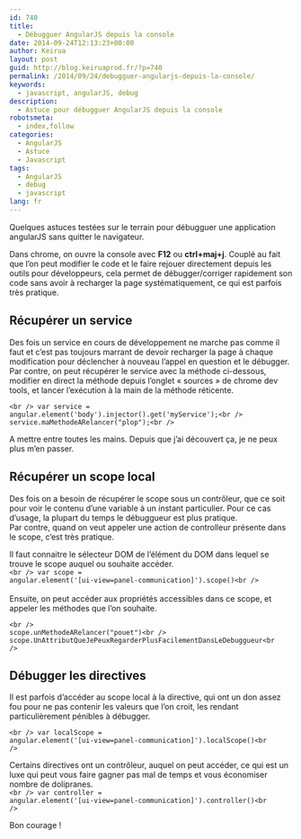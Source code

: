 ```yaml
---
id: 740
title:
  - Débugguer AngularJS depuis la console
date: 2014-09-24T12:13:23+00:00
author: Keirua
layout: post
guid: http://blog.keiruaprod.fr/?p=740
permalink: /2014/09/24/debugguer-angularjs-depuis-la-console/
keywords:
  - javascript, angularJS, debug
description:
  - Astuce pour débugguer AngularJS depuis la console
robotsmeta:
  - index,follow
categories:
  - AngularJS
  - Astuce
  - Javascript
tags:
  - AngularJS
  - debug
  - javascript
lang: fr
---
```

Quelques astuces testées sur le terrain pour débugguer une application angularJS sans quitter le navigateur.

Dans chrome, on ouvre la console avec **F12** ou **ctrl+maj+j**. Couplé au fait que l&rsquo;on peut modifier le code et le faire rejouer directement depuis les outils pour développeurs, cela permet de débugger/corriger rapidement son code sans avoir à recharger la page systématiquement, ce qui est parfois très pratique.

## Récupérer un service

Des fois un service en cours de développement ne marche pas comme il faut et c&rsquo;est pas toujours marrant de devoir recharger la page à chaque modification pour déclencher à nouveau l&rsquo;appel en question et le débugger. Par contre, on peut récupérer le service avec la méthode ci-dessous, modifier en direct la méthode depuis l&rsquo;onglet « sources » de chrome dev tools, et lancer l&rsquo;exécution à la main de la méthode réticente.

<code lang="javascript">&lt;br />
var service = angular.element('body').injector().get('myService');&lt;br />
service.maMethodeARelancer("plop");&lt;br />
</code>

A mettre entre toutes les mains. Depuis que j&rsquo;ai découvert ça, je ne peux plus m&rsquo;en passer.

## Récupérer un scope local

Des fois on a besoin de récupérer le scope sous un contrôleur, que ce soit pour voir le contenu d&rsquo;une variable à un instant particulier. Pour ce cas d&rsquo;usage, la plupart du temps le débuggueur est plus pratique.  
Par contre, quand on veut appeler une action de controlleur présente dans le scope, c&rsquo;est très pratique.

Il faut connaitre le sélecteur DOM de l&rsquo;élément du DOM dans lequel se trouve le scope auquel ou souhaite accéder.  
<code lang="javascript">&lt;br />
var scope = angular.element('[ui-view=panel-communication]').scope()&lt;br />
</code>  
Ensuite, on peut accéder aux propriétés accessibles dans ce scope, et appeler les méthodes que l&rsquo;on souhaite.

<code lang="javascript">&lt;br />
scope.unMethodeARelancer("pouet")&lt;br />
scope.UnAttributQueJePeuxRegarderPlusFacilementDansLeDebuggueur&lt;br />
</code>

## Débugger les directives

Il est parfois d&rsquo;accéder au scope local à la directive, qui ont un don assez fou pour ne pas contenir les valeurs que l&rsquo;on croit, les rendant particulièrement pénibles à débugger.

<code lang="javascript">&lt;br />
var localScope = angular.element('[ui-view=panel-communication]').localScope()&lt;br />
</code>

Certains directives ont un contrôleur, auquel on peut accéder, ce qui est un luxe qui peut vous faire gagner pas mal de temps et vous économiser nombre de dolipranes.  
<code lang="javascript">&lt;br />
var controller = angular.element('[ui-view=panel-communication]').controller()&lt;br />
</code>

Bon courage !